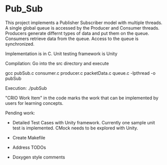 # Pub_Sub
This project implements a Publisher Subscriber model with multiple threads.
A single global queue is accessed by the Producer and Consumer threads.
Producers generate differnt types of data and put them on the queue.
Consumers retrieve data from the queue.
Access to the queue is synchronized.

Implementation is in C. Unit testing framework is Unity

Compilation: Go into the src directory and execute

gcc pubSub.c consumer.c producer.c packetData.c queue.c -lpthread -o pubSub

Execution: ./pubSub


"CRIO Work Item" in the code marks the work that can be implemented by users for learning concepts.


Pending work:

* Detailed Test Cases with Unity framework. Currently one sample unit test is implemented. CMock needs to be explored with Unity.

* Create Makefile

* Address TODOs

* Doxygen style comments

